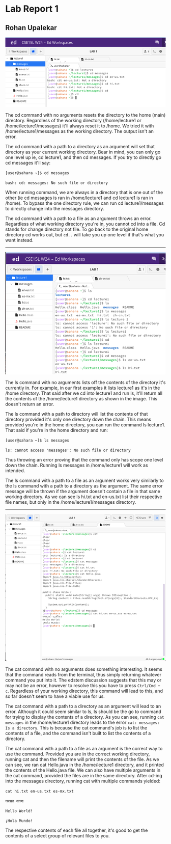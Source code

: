 # Lab Report 1

## Rohan Upalekar

![Image](https://github.com/rupalekarucsd/cse15l-lab-reports/blob/main/cd-ss.png)

The cd command with no arguments resets the directory to the  home (main) directory. Regardless of the working directory (/home/lecture1 or /home/lecture1/messages) it'll always reset it to /home. We tried it with /home/lecture1/messages as the working directory. The output isn't an error.

The cd command with a path to a directory as an argument will set that directory as your current working directory. Bear in mind, you can only go one level up ie, cd lecture1, and then cd messages. If you try to directly go cd messages it'll say:

`[user@sahara ~]$ cd messages`

`bash: cd: messages: No such file or directory`

When running command, we are always in a directory that is one out of the other (ie cd messages is ran in /home/lecture1 and cd lecture1 is ran in /home). To bypass the one directory rule, we can run cd lecture1/messages to directly change into the messages directory. 

The cd command with a path to a file as an argument throws an error. Regardless of what working directory you're in, you cannot cd into a file. Cd stands for change directory not file. To go back to the original home directory cd works out, but `cd..` will take you up one level if that's what you want instead.

---

![Image](https://github.com/rupalekarucsd/cse15l-lab-reports/blob/main/ls-ss.png)

The ls command with no arguments lists off the contents of the directory it's currently in. For example, in our first examples it lists lecture1 as it's in the /home directory. That said after we cd into lecture1 and run ls, it'll return all the contents of the /home/lecture1 directory as shown in the image. This doesn't return an error.

The ls command with a path to directory will list the contents of that directory provided it's only one directory down the chain. This means provided you're in the home directory, you can run the command ls lecture1. That said if you're in the home directory and run: 

`[user@sahara ~]$ ls messages`

`ls: cannot access 'messages': No such file or directory`

Thus throwing an error proving that the command only has scope one level down the chain. Running ls messages in /home/lecture1 will work as intended.

The ls command with a path to a file as an argument works very similarly to the ls command with a path to a directory as the argument. The same error message will be thrown if the argument doesn't contain a file in that same working directory. As we can see ls hi.txt and en-us.txt list their respective file names, but only in the /home/lecture1/messages directory. 

---

![Image](https://github.com/rupalekarucsd/cse15l-lab-reports/blob/main/cat-ss.png)

The cat command with no arguments does something interesting. It seems that the command reads from the terminal, thus simply returning whatever command you put into it. The edstem discussion suggests that this may or may not be an error, however to resolve this you have to press `Ctrl/Cmd + c`. Regardless of your working directory, this command will lead to this, and so far doesn't seem to have a viable use for us. 

The cat command with a path to a directory as an argument will lead to an error. Although it could seem similar to ls, ls should be the go to command for trying to display the contents of a directory. As you can see, running `cat messages` in the /home/lecture1 directory leads to the error `cat: messages: Is a directory`. This is because the cat command's job is to list the contents of a file, and the command isn't built to list the contents of a directory.

The cat command with a path to a file as an argument is the correct way to use the command. Provided you are in the correct working directory, running cat and then the filename will print the contents of the file. As we can see, we ran cat Hello.java in the /home/lecture1 directory, and it printed the contents of the Hello.java file. We can also have multiple arguments in the cat command, provided the files are in the same directory. After cd-ing into the messages directory, running cat with multiple commands yielded:

`cat hi.txt en-us.txt es-mx.txt`

`नमसत दनया`

`Hello World!`

`¡Hola Mundo!` 

The respective contents of each file all together, it's good to get the contents of a select group of relevant files to you. 
